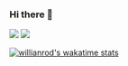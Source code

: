 ### Hi there 👋

<img src="https://github-readme-stats.vercel.app/api?username=kainangv&show_icons=true&theme=radical"> <img src="https://github-readme-stats.vercel.app/api/top-langs/?username=kainangv&layout=compact&theme=radical">

[![willianrod's wakatime stats](https://github-readme-stats.vercel.app/api/wakatime?username=willianrod)](https://github.com/anuraghazra/github-readme-stats)

